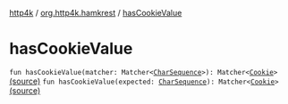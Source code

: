 [http4k](../index.md) / [org.http4k.hamkrest](index.md) / [hasCookieValue](./has-cookie-value.md)

# hasCookieValue

`fun hasCookieValue(matcher: Matcher<`[`CharSequence`](https://kotlinlang.org/api/latest/jvm/stdlib/kotlin/-char-sequence/index.html)`>): Matcher<`[`Cookie`](../org.http4k.core.cookie/-cookie/index.md)`>` [(source)](https://github.com/http4k/http4k/blob/master/http4k-testing-hamkrest/src/main/kotlin/org/http4k/hamkrest/cookie.kt#L11)
`fun hasCookieValue(expected: `[`CharSequence`](https://kotlinlang.org/api/latest/jvm/stdlib/kotlin/-char-sequence/index.html)`): Matcher<`[`Cookie`](../org.http4k.core.cookie/-cookie/index.md)`>` [(source)](https://github.com/http4k/http4k/blob/master/http4k-testing-hamkrest/src/main/kotlin/org/http4k/hamkrest/cookie.kt#L13)